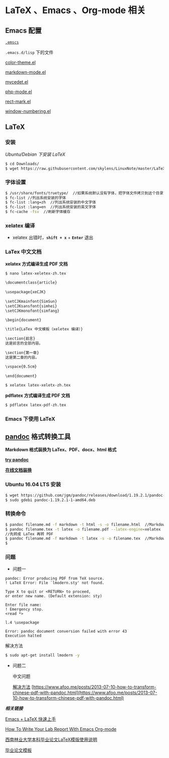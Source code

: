 # LaTeX 、Emacs 、Org-mode 相关

## Emacs 配置

[`.emscs`](https://raw.githubusercontent.com/skylens/mydotfile/master/dot.emacs)

`.emacs.d/lisp` 下的文件

[color-theme.el](https://raw.githubusercontent.com/skylens/mydotfile/master/dot.emacs.d/lisp/color-theme.el)

[markdown-mode.el](https://raw.githubusercontent.com/skylens/mydotfile/master/dot.emacs.d/lisp/markdown-mode.el)

[mycedet.el](https://raw.githubusercontent.com/skylens/mydotfile/master/dot.emacs.d/lisp/mycedet.el)

[php-mode.el](https://raw.githubusercontent.com/skylens/mydotfile/master/dot.emacs.d/lisp/php-mode.el)

[rect-mark.el](https://raw.githubusercontent.com/skylens/mydotfile/master/dot.emacs.d/lisp/rect-mark.el)

[window-numbering.el](https://raw.githubusercontent.com/skylens/mydotfile/master/dot.emacs.d/lisp/window-numbering.el)


## LaTeX 

### 安装

*Ubuntu/Debian 下安装 LaTeX*

```bash
$ cd Downloads/
$ wget https://raw.githubusercontent.com/skylens/LinuxNote/master/LaTeX/pkg
```

###  字体设置

```bash
$ /usr/share/fonts/truetype/  //如果系统默认没有字体，把字体文件拷贝到这个目录下，刷新字体缓存就有这个字体了
$ fc-list //列出系统安装的字体
$ fc-list :lang=zh  //列出系统安装的中文字体
$ fc-list :lang=en  //列出系统安装的英文字体
$ fc-cache -fsv  //刷新字体缓存
```
### xelatex 编译

+ xelatex 出错时，**`shift + x`** + **`Enter`** 退出

### LaTex 中文文档

**xelatex 方式编译生成 PDF 文档**

```bash
$ nano latex-xeletex-zh.tex
  
\documentclass{article}
 
\usepackage{xeCJK}
 
\setCJKmainfont{SimSun}
\setCJKsansfont{simhei}
\setCJKmonofont{simfang}

\begin{document}
  
\title{LaTex 中文模板（xeletex 编译）}
   
\section{前言}
这是前言的全部内容。
 
\section{第一章}
这是第二章的内容。
 
\vspace{0.5cm}
 
\end{document}

$ xelatex latex-xeletx-zh.tex
```

**pdflatex 方式编译生成 PDF 文档**

```bash
$ pdflatex latex-pdf-zh.tex
```

### Emacs 下使用 LaTeX


## [pandoc](http://pandoc.org/) 格式转换工具 

**Markdown 格式装换为 LaTex、PDF、docx、html 格式**

**[try pandoc](https://pandoc.org/try/)**

**[在线文档装换](https://convertio.co/zh/)**

### Ubuntu 16.04 LTS 安装

```bash
$ wget https://github.com/jgm/pandoc/releases/download/1.19.2.1/pandoc-1.19.2.1-1-amd64.deb
$ sudo gdebi pandoc-1.19.2.1-1-amd64.deb
```
### 转换命令

```bash
$ pandoc filename.md -f markdown -t html -s -o filename.html  //Markdown 转 html
$ pandoc filename.tex -t latex -o filename.pdf --latex-engine=xelatex 
//先转成 LaTex 再转 PDF
$ pandoc filename.md -f markdown -t latex -s -o filename.tex  //Markdown 转 LaTex
$ 
```

### 问题

* 问题一

```
pandoc: Error producing PDF from TeX source.
! LaTeX Error: File `lmodern.sty' not found.

Type X to quit or <RETURN> to proceed,
or enter new name. (Default extension: sty)

Enter file name: 
! Emergency stop.
<read *> 

l.4 \usepackage

Error: pandoc document conversion failed with error 43
Execution halted
```

解决方法
```bash
$ sudo apt-get install lmodern -y
```

* 问题二

  中文问题

  [解决方法](https://github.com/tzengyuxio/pages/tree/gh-pages/pandoc)
  [https://www.afoo.me/posts/2013-07-10-how-to-transform-chinese-pdf-with-pandoc.html](https://www.afoo.me/posts/2013-07-10-how-to-transform-chinese-pdf-with-pandoc.html)

*__相关链接__*

[Emacs + LaTeX 快速上手](http://cs2.swfc.edu.cn/~wx672/lecture_notes/linux/latex/latex_tutorial.html)

[How To Write Your Lab Report With Emacs Org-mode](http://cs2.swfc.edu.cn/~wx672/lecture_notes/linux/tutorials/org/howto.html)

[西南林业大学本科毕业论文LaTeX模版使用说明](http://cs2.swfu.edu.cn/~wx672/texmf/doc/latex/swfu/swfcthesis/readme.html)

[毕业论文模板](http://cs2.swfu.edu.cn/~wx672/swfcthesis/)
